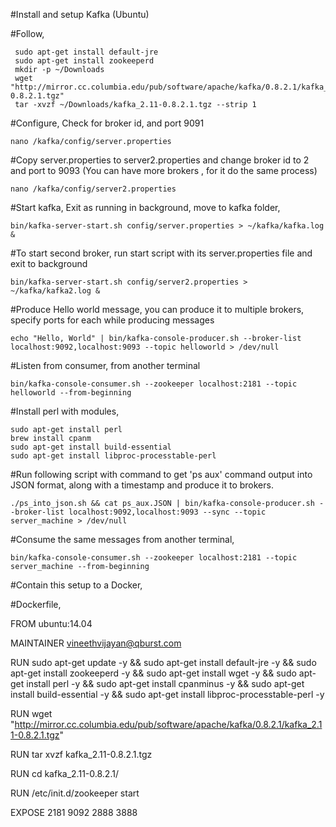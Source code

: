 #Install and setup Kafka (Ubuntu)


#Follow,

	 sudo apt-get install default-jre
	 sudo apt-get install zookeeperd
	 mkdir -p ~/Downloads
	 wget "http://mirror.cc.columbia.edu/pub/software/apache/kafka/0.8.2.1/kafka_2.11-0.8.2.1.tgz"
	 tar -xvzf ~/Downloads/kafka_2.11-0.8.2.1.tgz --strip 1

#Configure, Check for broker id, and port 9091

	nano /kafka/config/server.properties


#Copy server.properties to server2.properties and change broker id to 2 and port to 9093 (You can have more brokers , for it do the same process)

	nano /kafka/config/server2.properties

#Start kafka, Exit as running in background, move to kafka folder,


	bin/kafka-server-start.sh config/server.properties > ~/kafka/kafka.log  &

#To start second broker, run start script with its server.properties file and exit to background

	bin/kafka-server-start.sh config/server2.properties > ~/kafka/kafka2.log &

#Produce Hello world message, you can produce it to multiple brokers, specify ports for each while producing messages


	echo "Hello, World" | bin/kafka-console-producer.sh --broker-list localhost:9092,localhost:9093 --topic helloworld > /dev/null


#Listen from consumer, from another terminal

	bin/kafka-console-consumer.sh --zookeeper localhost:2181 --topic helloworld --from-beginning

	
#Install perl with modules, 
	
	sudo apt-get install perl
	brew install cpanm
	sudo apt-get install build-essential
	sudo apt-get install libproc-processtable-perl


#Run following script with command to get 'ps aux' command output into JSON format, along with a timestamp and produce it to brokers.

	./ps_into_json.sh && cat ps_aux.JSON | bin/kafka-console-producer.sh --broker-list localhost:9092,localhost:9093 --sync --topic server_machine > /dev/null


#Consume the same messages from another terminal,


	bin/kafka-console-consumer.sh --zookeeper localhost:2181 --topic server_machine --from-beginning



#Contain this setup to a Docker,


#Dockerfile,

FROM ubuntu:14.04

MAINTAINER vineethvijayan@qburst.com


RUN sudo apt-get update -y
    && sudo apt-get install default-jre -y
    && sudo apt-get install zookeeperd -y
    && sudo apt-get install wget -y
    && sudo apt-get install perl -y
    && sudo apt-get install cpanminus -y
    && sudo apt-get install build-essential -y
    && sudo apt-get install libproc-processtable-perl -y


RUN wget "http://mirror.cc.columbia.edu/pub/software/apache/kafka/0.8.2.1/kafka_2.11-0.8.2.1.tgz"

RUN tar xvzf kafka_2.11-0.8.2.1.tgz


RUN cd kafka_2.11-0.8.2.1/

RUN /etc/init.d/zookeeper start


EXPOSE 2181 9092 2888 3888 


